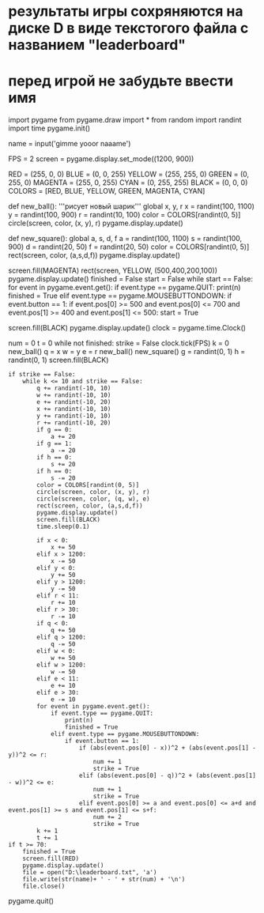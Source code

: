 # результаты игры сохряняются на диске D в виде текстогого файла с названием "leaderboard"
# перед игрой не забудьте ввести имя
import pygame
from pygame.draw import *
from random import randint
import time
pygame.init()

name = input('gimme yooor naaame')

FPS = 2
screen = pygame.display.set_mode((1200, 900))

RED = (255, 0, 0)
BLUE = (0, 0, 255)
YELLOW = (255, 255, 0)
GREEN = (0, 255, 0)
MAGENTA = (255, 0, 255)
CYAN = (0, 255, 255)
BLACK = (0, 0, 0)
COLORS = [RED, BLUE, YELLOW, GREEN, MAGENTA, CYAN]

def new_ball():
    '''рисует новый шарик'''
    global x, y, r
    x = randint(100, 1100)
    y = randint(100, 900)
    r = randint(10, 100)
    color = COLORS[randint(0, 5)]
    circle(screen, color, (x, y), r)
    pygame.display.update()

def new_square():
    global a, s, d, f
    a = randint(100, 1100)
    s = randint(100, 900)
    d = randint(20, 50)
    f = randint(20, 50)
    color = COLORS[randint(0, 5)]
    rect(screen, color, (a,s,d,f))
    pygame.display.update()

screen.fill(MAGENTA)
rect(screen, YELLOW, (500,400,200,100))
pygame.display.update()
finished = False
start = False
while start == False:
    for event in pygame.event.get():
        if event.type == pygame.QUIT:
            print(n)
            finished = True
        elif event.type == pygame.MOUSEBUTTONDOWN:
            if event.button == 1:
                if event.pos[0] >= 500 and event.pos[0] <= 700 and event.pos[1] >= 400 and event.pos[1] <= 500:
                    start = True

screen.fill(BLACK)
pygame.display.update()
clock = pygame.time.Clock()

num = 0
t = 0
while not finished:
    strike = False
    clock.tick(FPS)
    k = 0
    new_ball()
    q = x
    w = y
    e = r
    new_ball()
    new_square()
    g = randint(0, 1)
    h = randint(0, 1)
    screen.fill(BLACK)

    if strike == False:
        while k <= 10 and strike == False:
            q += randint(-10, 10)
            w += randint(-10, 10)
            e += randint(-10, 20)
            x += randint(-10, 10)
            y += randint(-10, 10)
            r += randint(-10, 20)
            if g == 0:
                a += 20
            if g == 1:
                a -= 20
            if h == 0:
                s += 20
            if h == 0:
                s -= 20
            color = COLORS[randint(0, 5)]
            circle(screen, color, (x, y), r)
            circle(screen, color, (q, w), e)
            rect(screen, color, (a,s,d,f))
            pygame.display.update()
            screen.fill(BLACK)
            time.sleep(0.1)

            if x < 0:
                x += 50
            elif x > 1200:
                x -= 50
            elif y < 0:
                y += 50
            elif y > 1200:
                y -= 50
            elif r < 11:
                r += 10
            elif r > 30:
                r -= 10
            if q < 0:
                q += 50
            elif q > 1200:
                q -= 50
            elif w < 0:
                w += 50
            elif w > 1200:
                w -= 50
            elif e < 11:
                e += 10
            elif e > 30:
                e -= 10
            for event in pygame.event.get():
                if event.type == pygame.QUIT:
                    print(n)
                    finished = True
                elif event.type == pygame.MOUSEBUTTONDOWN:
                    if event.button == 1:
                        if (abs(event.pos[0] - x))^2 + (abs(event.pos[1] - y))^2 <= r:
                            num += 1
                            strike = True
                        elif (abs(event.pos[0] - q))^2 + (abs(event.pos[1] - w))^2 <= e:
                            num += 1
                            strike = True
                        elif event.pos[0] >= a and event.pos[0] <= a+d and event.pos[1] >= s and event.pos[1] <= s+f:
                            num += 2
                            strike = True
            k += 1
            t += 1
    if t >= 70:
        finished = True
        screen.fill(RED)
        pygame.display.update()
        file = open("D:\leaderboard.txt", 'a')
        file.write(str(name)+ ' - ' + str(num) + '\n')
        file.close()



pygame.quit()


